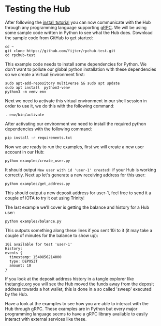 # Testing the Hub

After following the [install tutorial](simple-install) you can now communicate with the Hub through any programming language supporting [gRPC](https://grpc.io/). We will be using some sample code written in Python to see what the Hub does. Download the sample code from GitHub to get started:

    cd ~
    git clone https://github.com/fijter/rpchub-test.git
    cd rpchub-test
    

This example code needs to install some dependencies for Python. We don't want to pollute our global python installation with these dependencies so we create a Virtual Environment first:

    sudo apt-add-repository multiverse && sudo apt update
    sudo apt install  python3-venv
    python3 -m venv env
    

Next we need to activate this virtual environment in our shell session in order to use it, we do this with the following command:

    . env/bin/activate
    

After activating our environment we need to install the required python dependencies with the following command:

    pip install -r requirements.txt
    

Now we are ready to run the examples, first we will create a new user account in our Hub:

    python examples/create_user.py
    

It should output `New user with id 'user-1' created!` if your Hub is working correctly. Next up let's generate a new receiving address for this user:

    python examples/get_address.py
    

This should output a new deposit address for user-1, feel free to send it a couple of IOTA to try it out using Trinity!

The last example we'll cover is getting the balance and history for a Hub user:

    python examples/balance.py
    

This outputs something along these lines if you sent 10i to it (it may take a couple of minutes for the balance to show up):

    10i available for test 'user-1'
    History:
    events {
      timestamp: 1540856214000
      type: DEPOSIT
      amount: 10
    }
    

If you look at the deposit address history in a tangle explorer like [thetangle.org](https://thetangle.org/) you will see the Hub moved the funds away from the deposit address towards a hot wallet, this is done in a so called 'sweep' executed by the Hub.

Have a look at the examples to see how you are able to interact with the Hub through gRPC. These examples are in Python but every major programming language seems to have a gRPC library available to easily interact with external services like these.